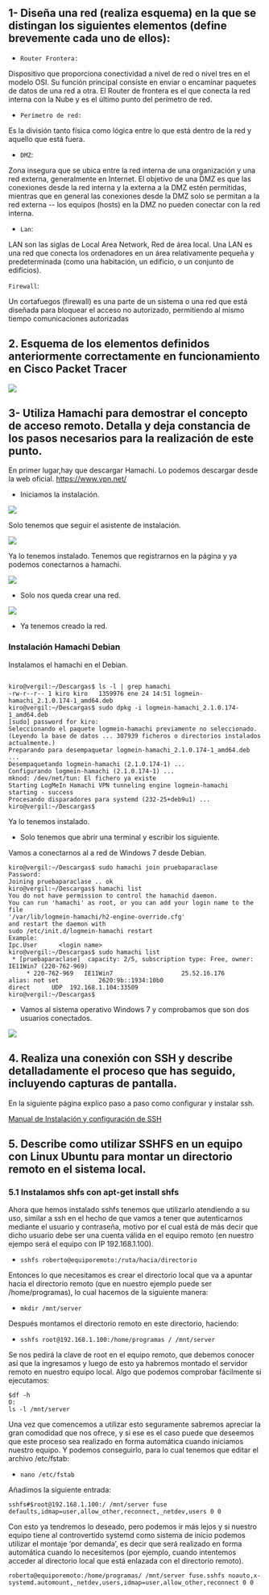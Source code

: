 ## 1- Diseña una red (realiza esquema) en la que se distingan los siguientes elementos (define brevemente cada uno de ellos):


- `Router Frontera:`

Dispositivo que proporciona conectividad a nivel de red o nivel tres en el modelo OSI. Su función
principal consiste en enviar o encaminar paquetes de datos de una red a otra. El Router de frontera
es el que conecta la red interna con la Nube y es el último punto del perímetro de red.

- `Perímetro de red:`

Es la división tanto física como lógica entre lo que está dentro de la red y aquello que está fuera.

- `DMZ`:

Zona insegura que se ubica entre la red interna de una organización y una red externa, generalmente
en Internet. El objetivo de una DMZ es que las conexiones desde la red interna y la externa a la
DMZ estén permitidas, mientras que en general las conexiones desde la DMZ solo se permitan a la
red externa -- los equipos (hosts) en la DMZ no pueden conectar con la red interna.

- `Lan`:

LAN son las siglas de Local Area Network, Red de área local. Una LAN es una red que conecta los
ordenadores en un área relativamente pequeña y predeterminada (como una habitación, un edificio,
o un conjunto de edificios).

`Firewall`:

Un cortafuegos (firewall) es una parte de un sistema o una red que está diseñada para bloquear el
acceso no autorizado, permitiendo al mismo tiempo comunicaciones autorizadas


## 2. Esquema de los elementos definidos anteriormente correctamente en funcionamiento en Cisco Packet Tracer

![](img/001.png)


## 3- Utiliza Hamachi para demostrar el concepto de acceso remoto. Detalla y deja constancia de los pasos necesarios para la realización de este punto.


En primer lugar,hay que descargar Hamachi. Lo podemos descargar desde la web oficial.
https://www.vpn.net/


- Iniciamos la instalación.

![](img/002.png)

Solo tenemos que seguir el asistente de instalación.

![](img/003.png)

Ya lo tenemos instalado. Tenemos que registrarnos en la página y ya podemos conectarnos a hamachi.

![](img/004.png)

- Solo nos queda crear una red.

![](img/005.png)

- Ya tenemos creado la red.

### Instalación Hamachi Debian

Instalamos el hamachi en el Debian.

```console

kiro@vergil:~/Descargas$ ls -l | grep hamachi
-rw-r--r-- 1 kiro kiro   1359976 ene 24 14:51 logmein-hamachi_2.1.0.174-1_amd64.deb
kiro@vergil:~/Descargas$ sudo dpkg -i logmein-hamachi_2.1.0.174-1_amd64.deb
[sudo] password for kiro:
Seleccionando el paquete logmein-hamachi previamente no seleccionado.
(Leyendo la base de datos ... 307939 ficheros o directorios instalados actualmente.)
Preparando para desempaquetar logmein-hamachi_2.1.0.174-1_amd64.deb ...
Desempaquetando logmein-hamachi (2.1.0.174-1) ...
Configurando logmein-hamachi (2.1.0.174-1) ...
mknod: /dev/net/tun: El fichero ya existe
Starting LogMeIn Hamachi VPN tunneling engine logmein-hamachi
starting - success
Procesando disparadores para systemd (232-25+deb9u1) ...
kiro@vergil:~/Descargas$
```
Ya lo tenemos instalado.

- Solo tenemos que abrir una terminal y escribir los siguiente.

Vamos a conectarnos al a red de Windows 7 desde Debian.

```console
kiro@vergil:~/Descargas$ sudo hamachi join pruebaparaclase
Password:
Joining pruebaparaclase .. ok
kiro@vergil:~/Descargas$ hamachi list
You do not have permission to control the hamachid daemon.
You can run 'hamachi' as root, or you can add your login name to the file
'/var/lib/logmein-hamachi/h2-engine-override.cfg'
and restart the daemon with
sudo /etc/init.d/logmein-hamachi restart
Example:
Ipc.User      <login name>
kiro@vergil:~/Descargas$ sudo hamachi list
 * [pruebaparaclase]  capacity: 2/5, subscription type: Free, owner: IE11Win7 (220-762-969)
     * 220-762-969   IE11Win7                   25.52.16.176      alias: not set           2620:9b::1934:10b0                          direct      UDP  192.168.1.104:33509
kiro@vergil:~/Descargas$
```
- Vamos al sistema operativo Windows 7 y comprobamos que son dos usuarios conectados.

![](img/006.png)


## 4. Realiza una conexión con SSH y describe detalladamente el proceso que has seguido, incluyendo capturas de pantalla.

En la siguiente página explico paso a paso como configurar y instalar ssh.

[Manual de Instalación y configuración de SSH](https://github.com/xxkiroxx/Seguridad/blob/master/ssh/README.md)


## 5. Describe como utilizar SSHFS en un equipo con Linux Ubuntu para montar un directorio remoto en el sistema local.

### 5.1 Instalamos shfs con apt-get install shfs

Ahora que hemos instalado sshfs tenemos que utilizarlo atendiendo a su uso, similar a ssh en el
hecho de que vamos a tener que autenticarnos mediante el usuario y contraseña, motivo por el
cual está de más decir que dicho usuario debe ser una cuenta válida en el equipo remoto (en nuestro
ejempo será el equipo con IP 192.168.1.100).

- `sshfs roberto@equiporemoto:/ruta/hacia/directorio`

Entonces lo que necesitamos es crear el directorio local que va a apuntar hacia el directorio remoto
(que en nuestro ejemplo puede ser /home/programas), lo cual hacemos de la siguiente manera:

- `mkdir /mnt/server`

Después montamos el directorio remoto en este directorio, haciendo:

- `sshfs root@192.168.1.100:/home/programas / /mnt/server`

Se nos pedirá la clave de root en el equipo remoto, que debemos conocer así que la ingresamos y
luego de esto ya habremos montado el servidor remoto en nuestro equipo local. Algo que podemos
comprobar fácilmente si ejecutamos:

```console
$df -h
O:
ls -l /mnt/server
```

Una vez que comencemos a utilizar esto seguramente sabremos apreciar la gran comodidad que nos
ofrece, y si ese es el caso puede que deseemos que este proceso sea realizado en forma automática
cuando iniciamos nuestro equipo. Y podemos conseguirlo, para lo cual tenemos que editar el
archivo /etc/fstab:


- `nano /etc/fstab`

Añadimos la siguiente entrada:

```console
sshfs#$root@192.168.1.100:/ /mnt/server fuse
defaults,idmap=user,allow_other,reconnect,_netdev,users 0 0

```
Con esto ya tendremos lo deseado, pero podemos ir más lejos y si nuestro equipo tiene al
controvertido systemd como sistema de inicio podemos utilizar el montaje ‘por demanda’, es decir
que será realizado en forma automática cuando lo necesitemos (por ejemplo, cuando intentemos
acceder al directorio local que está enlazada con el directorio remoto).

```console
roberto@equiporemoto:/home/programas/ /mnt/server fuse.sshfs noauto,x-
systemd.automount,_netdev,users,idmap=user,allow_other,reconnect 0 0

```
